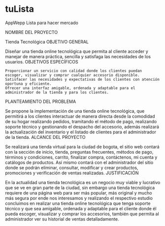 # tuLista
AppWepp Lista para hacer mercado

NOMBRE DEL PROYECTO

Tienda Tecnológica
OBJETIVO GENERAL

Diseñar una tienda online tecnológica que permita al cliente acceder y manejar de manera práctica, sencilla y satisfaga las necesidades de los usuarios.
OBJETIVOS ESPECÍFICOS

    Proporcionar un servicio con calidad donde los clientes puedan escoger, visualizar y comprar cualquier accesorio disponible.
    Satisfacer las necesidades y expectativas de los clientes con atención oportuna y eficiente.
    Ofrecer una interfaz amigable, ordenada y adaptable para el administrador de la tienda y para los clientes.

PLANTEAMIENTO DEL PROBLEMA

Se propone la implementación de una tienda online tecnológica, que permitirá a los clientes interactuar de manera directa desde la comodidad de su hogar realizando pedidos, tramitando el método de pago, realizando soporte técnico y gestionando el despacho del accesorio, además realizará la actualización del inventario y el listado de clientes para el administrador de la tienda.
ALCANCE DEL PROYECTO

Se realizará una tienda virtual para la ciudad de bogota, el sitio web contará con la sección de inicio, tienda, preguntas frecuentes, métodos de pago, términos y condiciones, carrito, finalizar compra, contáctenos, mi cuenta y catálogos de productos. Así mismo contará con el administrador del sitio donde se podrán eliminar, consultar, modificar y crear productos, promociones y verificación de ventas realizadas.
JUSTIFICACIÓN

En la actualidad una tienda tecnológica es un negocio muy viable y lucrativo que se ve en gran parte de la ciudad, sin embargo una tienda tecnológica requiere de una página web para ser más popular, más original y mucho más segura por ende nos interesamos y realizando el respectivo estudio concluimos en realizar una tienda online tecnológica que tenga soporte técnico y que sea amigable, ordenada y adaptable para el cliente donde él pueda escoger, visualizar y comprar los accesorios, también que permita al administrador ver su historial de ventas detalladamente.
